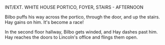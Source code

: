 
INT/EXT. WHITE HOUSE PORTICO, FOYER, STAIRS - AFTERNOON

Bilbo puffs his way across the portico, through the door, and
up the stairs. Hay gains on him. It's become a race!

In the second floor hallway, Bilbo gets winded, and Hay
dashes past him. Hay reaches the doors to Lincoln's office
and flings them open.
